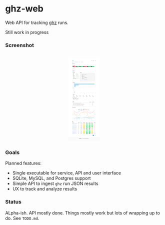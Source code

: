 # ghz-web

Web API for tracking [ghz](https://github.com/bojand/ghz) runs.

Still work in progress

### Screenshot

<div align="center">
	<br>
	<img src="screenshot_wip.png" alt="screenshot" width="100">
	<br>
</div>

### Goals 

Planned features:

* Single executable for service, API and user interface
* SQLite, MySQL, and Postgres support
* Simple API to ingest `ghz` run JSON results
* UX to track and analyze results

### Status

ALpha-ish. API mostly done. Things mostly work but lots of wrapping up to do. See `TODO.md`.
